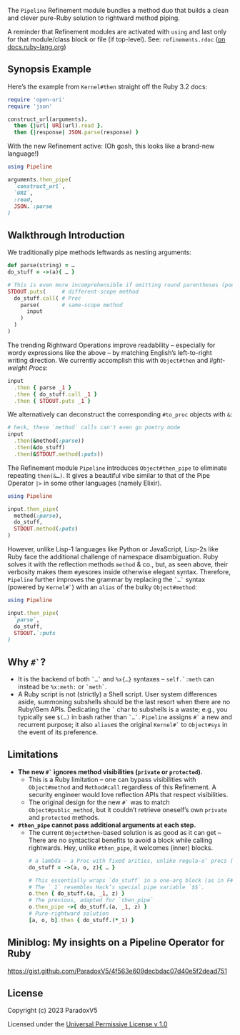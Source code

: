 The `Pipeline` Refinement module bundles a method duo that builds
a clean and clever pure-Ruby solution to rightward method piping.

A reminder that Refinement modules are activated with `using` and last only
for that module/class block or file (if top-level). See: `refinements.rdoc`
([on docs.ruby-lang.org](https://docs.ruby-lang.org/en/master/syntax/refinements_rdoc.html))


## Synopsis Example

Here’s the example from `Kernel#then` straight off the Ruby 3.2 docs:
```ruby
require 'open-uri'
require 'json'

construct_url(arguments).
  then {|url| URI(url).read }.
  then {|response| JSON.parse(response) }
```

With the new Refinement active: (Oh gosh, this looks like a brand-new language!)
```ruby
using Pipeline

arguments.then_pipe(
  `construct_url`,
  `URI`,
  :read,
  JSON.`:parse
)
```


## Walkthrough Introduction

We traditionally pipe methods leftwards as nesting arguments:
```ruby
def parse(string) = …
do_stuff = ->(a){ … }

# This is even more incomprehensible if omitting round parentheses (poetry mode)
STDOUT.puts(     # different-scope method
  do_stuff.call( # Proc
    parse(       # same-scope method
      input
    )
  )
)
```

The trending Rightward Operations improve readability –
especially for wordy expressions like the above –
by matching English’s left-to-right writing direction.
We currently accomplish this with `Object#then` and *light-weight Procs*:
```ruby
input
  .then { parse _1 }
  .then { do_stuff.call _1 }
  .then { STDOUT.puts _1 }
```

We alternatively can deconstruct the corresponding `#to_proc` objects with `&`:
```ruby
# heck, these `method` calls can't even go poetry mode
input
  .then(&method(:parse))
  .then(&do_stuff)
  .then(&STDOUT.method(:puts))
```

The Refinement module `Pipeline` introduces `Object#then_pipe` to
eliminate repeating `then(&…)`. It gives a beautiful vibe similar to
that of the Pipe Operator `|>` in some other languages (namely Elixir).
```ruby
using Pipeline

input.then_pipe(
  method(:parse),
  do_stuff,
  STDOUT.method(:puts)
)
```

However, unlike Lisp-1 languages like Python or JavaScript,
Lisp-2s like Ruby face the additional challenge of namespace disambiguation.
Ruby solves it with the reflection methods `method` & co., but, as seen above,
their verbosity makes them eyesores inside otherwise elegant syntax.
Therefore, `Pipeline` further improves the grammar by replacing the `` `…` ``
syntax (powered by `` Kernel#` ``) with an `alias` of the bulky `Object#method`:
```ruby
using Pipeline

input.then_pipe(
  `parse`,
  do_stuff,
  STDOUT.`:puts
)
```


## Why `` #` ``?

* It is the backend of both `` `…` `` and `%x{…}` syntaxes –
  ``self.`:meth`` can instead be `%x:meth:` or `` `meth` ``.
* A Ruby script is not (strictly) a Shell script. User system differences aside,
  summoning subshells should be the last resort when there are no Ruby/Gem APIs.
  Dedicating the `` ` `` char to subshells is a waste;
  e.g., you typically see `$(…)` in bash rather than `` `…` ``.
  `Pipeline` assigns `` #` `` a new and recurrent purpose; it also `alias`es
  the original `` Kernel#` `` to `Object#sys` in the event of its preference.


## Limitations

* **The new `` #` `` ignores method visibilities (`private` or `protected`).**
  * This is a Ruby limitation – one can bypass visibilities with
    `Object#method` and `Method#call` regardless of this Refinement.
    A security engineer would love reflection APIs that respect visibilities.
  * The original design for the new `` #` `` was to match `Object#public_method`,
    but it couldn’t retrieve oneself’s own `private` and `protected` methods.
* **`#then_pipe` cannot pass additional arguments at each step.**
  * The current `Object#then`-based solution is as good as it can get –
    There are no syntactical benefits to avoid a block while calling rightwards.
    Hey, unlike `#then_pipe`, it welcomes (inner) blocks.
    ```ruby
    # a lambda – a Proc with fixed arities, unlike regula-o’ procs (or blocks)
    do_stuff = ->(a, o, z){ … }
    
    # This essentially wraps `do_stuff` in a one-arg block (as in F#).
    # The `_1` resembles Hack’s special pipe variable `$$`.
    o.then { do_stuff.(a, _1, z) }
    # The previous, adapted for `then_pipe`
    o.then_pipe ->{ do_stuff.(a, _1, z) }
    # Pure-rightward solution
    [a, o, b].then { do_stuff.(*_1) }
    ```


## Miniblog: My insights on a Pipeline Operator for Ruby

https://gist.github.com/ParadoxV5/4f563e609decbdac07d40e5f2dead751


## License

Copyright (c) 2023 ParadoxV5

Licensed under the [Universal Permissive License v 1.0](https://oss.oracle.com/licenses/upl/)
